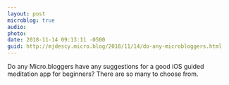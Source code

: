 ```yaml
---
layout: post
microblog: true
audio: 
photo: 
date: 2018-11-14 09:13:11 -0500
guid: http://mjdescy.micro.blog/2018/11/14/do-any-microbloggers.html
---
```

Do any Micro.bloggers have any suggestions for a good iOS guided meditation app for beginners? There are so many to choose from.
